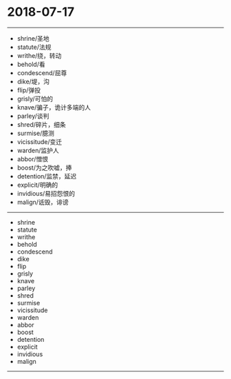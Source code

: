 # 2018-07-17

---

- shrine/圣地
- statute/法规
- writhe/绕，转动
- behold/看
- condescend/屈尊
- dike/堤，沟
- flip/弹投
- grisly/可怕的
- knave/骗子，诡计多端的人
- parley/谈判
- shred/碎片，细条
- surmise/臆测
- vicissitude/变迁
- warden/监护人
- abbor/憎恨
- boost/为之吹嘘，捧
- detention/监禁，延迟
- explicit/明确的
- invidious/易招怨恨的
- malign/诋毁，诽谤

---

- shrine
- statute
- writhe
- behold
- condescend
- dike
- flip
- grisly
- knave
- parley
- shred
- surmise
- vicissitude
- warden
- abbor
- boost
- detention
- explicit
- invidious
- malign

---
